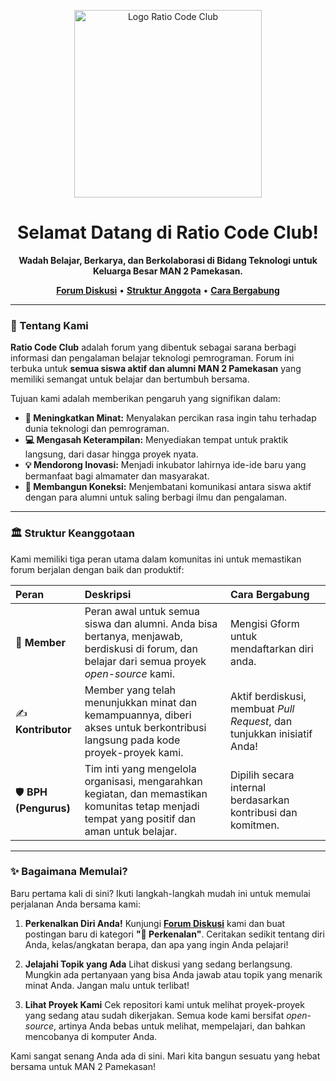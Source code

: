 <p align="center">
  
  <img width="300" alt="Logo Ratio Code Club" src="https://github.com/user-attachments/assets/f48400c6-ab19-4af8-b102-c8c2d9402f28" />

</p>


<h1 align="center">Selamat Datang di Ratio Code Club!</h1>

<p align="center">
  <strong>Wadah Belajar, Berkarya, dan Berkolaborasi di Bidang Teknologi untuk Keluarga Besar MAN 2 Pamekasan.</strong>
</p>

<p align="center">
  <a href="https://github.com/Ratio-Code-Clube/Komunitas/discussions"><strong>Forum Diskusi</strong></a> •
  <a href="#-struktur-keanggotaan"><strong>Struktur Anggota</strong></a> •
  <a href="#-bagaimana-memulai"><strong>Cara Bergabung</strong></a>
</p>


---

### 🎯 Tentang Kami

**Ratio Code Club** adalah forum yang dibentuk sebagai sarana berbagi informasi dan pengalaman belajar teknologi pemrograman. Forum ini terbuka untuk **semua siswa aktif dan alumni MAN 2 Pamekasan** yang memiliki semangat untuk belajar dan bertumbuh bersama.

Tujuan kami adalah memberikan pengaruh yang signifikan dalam:
-   **🚀 Meningkatkan Minat:** Menyalakan percikan rasa ingin tahu terhadap dunia teknologi dan pemrograman.
-   **💻 Mengasah Keterampilan:** Menyediakan tempat untuk praktik langsung, dari dasar hingga proyek nyata.
-   **💡 Mendorong Inovasi:** Menjadi inkubator lahirnya ide-ide baru yang bermanfaat bagi almamater dan masyarakat.
-   **🤝 Membangun Koneksi:** Menjembatani komunikasi antara siswa aktif dengan para alumni untuk saling berbagi ilmu dan pengalaman.

---

### 🏛️ Struktur Keanggotaan

Kami memiliki tiga peran utama dalam komunitas ini untuk memastikan forum berjalan dengan baik dan produktif:

| Peran | Deskripsi | Cara Bergabung |
| :--- | :--- | :--- |
| 👤 **Member** | Peran awal untuk semua siswa dan alumni. Anda bisa bertanya, menjawab, berdiskusi di forum, dan belajar dari semua proyek *open-source* kami. | Mengisi Gform untuk mendaftarkan diri anda. |
| ✍️ **Kontributor** | Member yang telah menunjukkan minat dan kemampuannya, diberi akses untuk berkontribusi langsung pada kode proyek-proyek kami. | Aktif berdiskusi, membuat *Pull Request*, dan tunjukkan inisiatif Anda! |
| 🛡️ **BPH (Pengurus)** | Tim inti yang mengelola organisasi, mengarahkan kegiatan, dan memastikan komunitas tetap menjadi tempat yang positif dan aman untuk belajar. | Dipilih secara internal berdasarkan kontribusi dan komitmen. |

---

### ✨ Bagaimana Memulai?

Baru pertama kali di sini? Ikuti langkah-langkah mudah ini untuk memulai perjalanan Anda bersama kami:

1.  **Perkenalkan Diri Anda!**
    Kunjungi [**Forum Diskusi**](https://github.com/Ratio-Code-Clube/Komunitas/discussions) kami dan buat postingan baru di kategori **"👋 Perkenalan"**. Ceritakan sedikit tentang diri Anda, kelas/angkatan berapa, dan apa yang ingin Anda pelajari!

2.  **Jelajahi Topik yang Ada**
    Lihat diskusi yang sedang berlangsung. Mungkin ada pertanyaan yang bisa Anda jawab atau topik yang menarik minat Anda. Jangan malu untuk terlibat!

3.  **Lihat Proyek Kami**
    Cek repositori kami untuk melihat proyek-proyek yang sedang atau sudah dikerjakan. Semua kode kami bersifat *open-source*, artinya Anda bebas untuk melihat, mempelajari, dan bahkan mencobanya di komputer Anda.


Kami sangat senang Anda ada di sini. Mari kita bangun sesuatu yang hebat bersama untuk MAN 2 Pamekasan!

